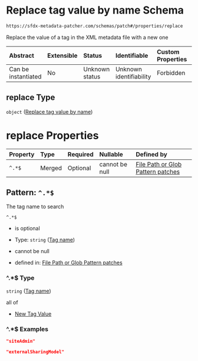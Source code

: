 # Replace tag value by name Schema

```txt
https://sfdx-metadata-patcher.com/schemas/patch#/properties/replace
```

Replace the value of a tag in the XML metadata file with a new one

| Abstract            | Extensible | Status         | Identifiable            | Custom Properties | Additional Properties | Access Restrictions | Defined In                                                            |
| :------------------ | :--------- | :------------- | :---------------------- | :---------------- | :-------------------- | :------------------ | :-------------------------------------------------------------------- |
| Can be instantiated | No         | Unknown status | Unknown identifiability | Forbidden         | Allowed               | none                | [patch.schema.json*](../out/patch.schema.json "open original schema") |

## replace Type

`object` ([Replace tag value by name](patch-properties-replace-tag-value-by-name.md))

# replace Properties

| Property | Type   | Required | Nullable       | Defined by                                                                                                                                                                                                 |
| :------- | :----- | :------- | :------------- | :--------------------------------------------------------------------------------------------------------------------------------------------------------------------------------------------------------- |
| `^.*$`   | Merged | Optional | cannot be null | [File Path or Glob Pattern patches](patch-properties-replace-tag-value-by-name-patternproperties-tag-name.md "https://sfdx-metadata-patcher.com/schemas/patch#/properties/replace/patternProperties/^.*$") |

## Pattern: `^.*$`

The tag name to search

`^.*$`

*   is optional

*   Type: `string` ([Tag name](patch-properties-replace-tag-value-by-name-patternproperties-tag-name.md))

*   cannot be null

*   defined in: [File Path or Glob Pattern patches](patch-properties-replace-tag-value-by-name-patternproperties-tag-name.md "https://sfdx-metadata-patcher.com/schemas/patch#/properties/replace/patternProperties/^.\*$")

### ^.\*$ Type

`string` ([Tag name](patch-properties-replace-tag-value-by-name-patternproperties-tag-name.md))

all of

*   [New Tag Value](patch-properties-replace-tag-value-by-name-patternproperties-tag-name-allof-new-tag-value.md "check type definition")

### ^.\*$ Examples

```json
"siteAdmin"
```

```json
"externalSharingModel"
```
